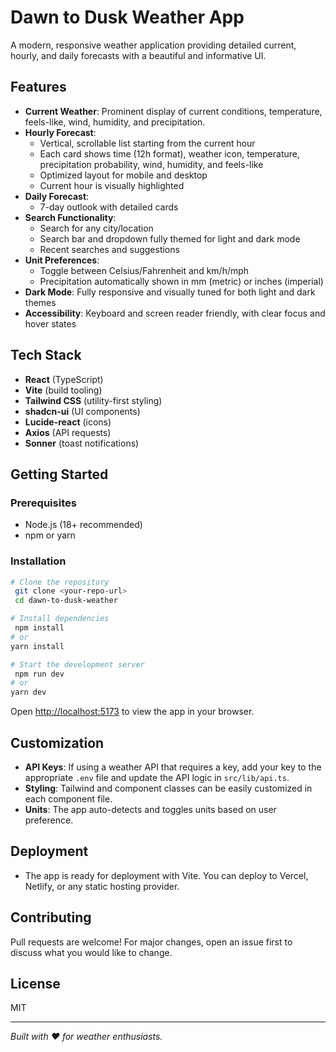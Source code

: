 # Dawn to Dusk Weather App

A modern, responsive weather application providing detailed current, hourly, and daily forecasts with a beautiful and informative UI.

## Features

- **Current Weather**: Prominent display of current conditions, temperature, feels-like, wind, humidity, and precipitation.
- **Hourly Forecast**:
  - Vertical, scrollable list starting from the current hour
  - Each card shows time (12h format), weather icon, temperature, precipitation probability, wind, humidity, and feels-like
  - Optimized layout for mobile and desktop
  - Current hour is visually highlighted
- **Daily Forecast**:
  - 7-day outlook with detailed cards
- **Search Functionality**:
  - Search for any city/location
  - Search bar and dropdown fully themed for light and dark mode
  - Recent searches and suggestions
- **Unit Preferences**:
  - Toggle between Celsius/Fahrenheit and km/h/mph
  - Precipitation automatically shown in mm (metric) or inches (imperial)
- **Dark Mode**: Fully responsive and visually tuned for both light and dark themes
- **Accessibility**: Keyboard and screen reader friendly, with clear focus and hover states

## Tech Stack
- **React** (TypeScript)
- **Vite** (build tooling)
- **Tailwind CSS** (utility-first styling)
- **shadcn-ui** (UI components)
- **Lucide-react** (icons)
- **Axios** (API requests)
- **Sonner** (toast notifications)

## Getting Started

### Prerequisites
- Node.js (18+ recommended)
- npm or yarn

### Installation
```sh
# Clone the repository
 git clone <your-repo-url>
 cd dawn-to-dusk-weather

# Install dependencies
 npm install
# or
yarn install

# Start the development server
 npm run dev
# or
yarn dev
```

Open [http://localhost:5173](http://localhost:5173) to view the app in your browser.

## Customization
- **API Keys**: If using a weather API that requires a key, add your key to the appropriate `.env` file and update the API logic in `src/lib/api.ts`.
- **Styling**: Tailwind and component classes can be easily customized in each component file.
- **Units**: The app auto-detects and toggles units based on user preference.

## Deployment
- The app is ready for deployment with Vite. You can deploy to Vercel, Netlify, or any static hosting provider.

## Contributing
Pull requests are welcome! For major changes, open an issue first to discuss what you would like to change.

## License
MIT

---

*Built with ❤️ for weather enthusiasts.*
